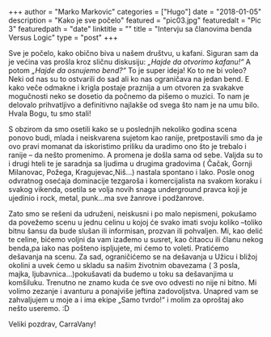 +++
author = "Marko Markovic"
categories = ["Hugo"]
date = "2018-01-05"
description = "Kako je sve počelo"
featured = "pic03.jpg"
featuredalt = "Pic 3"
featuredpath = "date"
linktitle = ""
title = "Intervju sa članovima benda Versus Logic"
type = "post"
+++

Sve je počelo, kako obično biva u našem društvu, u kafani. Siguran sam da je većina vas prošla kroz sličnu diskusiju: _„Hajde da otvorimo kafanu!“_ A potom _„Hajde da osnujemo bend?“_ To je super ideja! Ko to ne bi voleo? Neki od nas su to ostvarili do sad ali ko nas ograničava na jedan bend. E kako veče odmakne i krigla postaje praznija a um otvoren za svakakve mogučnosti neko se dosetio da počnemo da pišemo o muzici. To nam je delovalo prihvatljivo a definitivno najlakše od svega što nam je na umu bilo. Hvala Bogu, tu smo stali!

S obzirom da smo osetili kako se u poslednjih nekoliko godina scena ponovo budi, mlada i neiskvarena sujetom kao ranije, pretpostavili smo da je ovo pravi momanat da iskoristimo priliku da uradimo ono što je trebalo i ranije – da nešto promenimo. A promena je došla sama od sebe. Valjda su to i drugi hteli te je saradnja sa ljudima u drugima gradovima ( Čačak, Gornji Milanovac, Požega, Kragujevac,Niš...) nastala spontano i lako. Posle onog odvratnog osećaja dominacije tezgaroša i komercijalista na svakom koraku i svakog vikenda, osetila se volja novih snaga underground pravca koji je ujedinio i rock, metal, punk...ma sve žanrove i podžanrove.

Zato smo se rešeni da udruženi, neiskusni i po malo nepismeni, pokušamo da povežemo scenu u jednu celinu u kojoj će svako imati svoju koliko –toliko bitnu šansu da bude slušan ili informisan, prozvan ili pohvaljen. Mi, kao delić te celine, bićemo voljni da vam izađemo u susret, kao čitaocu ili članu nekog benda,pa iako nas pošteno ispljujete, mi ćemo to voleti. Pratićemo dešavanja na scenu. Za sad, ograničićemo se na dešavanja u Užicu i bližoj okolini a uvek ćemo u skladu sa našim životnim obavezama ( 3 posla, majka, ljubavnica...)pokušavati da budemo u toku sa dešavanjima u komšiluku.
Trenutno ne znamo kuda će sve ovo odvesti no nije ni bitno. Mi volimo zezanje i avanturu a ponajviše jeftina zadovoljstva. Unapred vam se zahvaljujem u moje a i ima ekipe „Samo tvrdo!“ i molim za oproštaj ako nešto useremo. :D

Veliki pozdrav, CarraVany!
